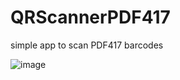# QRScannerPDF417
simple app to scan PDF417 barcodes

![image](https://user-images.githubusercontent.com/2520545/149667321-95ec05a3-37c1-4f03-b394-2ae7bcb47df9.png)
